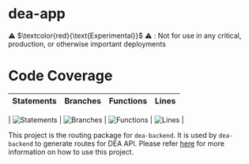 # dea-app

⚠️ $\textcolor{red}{\text{Experimental}}$ ⚠️ : Not for use in any critical, production, or otherwise important deployments

# Code Coverage

| Statements                                                                         | Branches                                                                      | Functions                                                                        | Lines                                                                   |
| ---------------------------------------------------------------------------------- | ----------------------------------------------------------------------------- | -------------------------------------------------------------------------------- | ----------------------------------------------------------------------- |

| ![Statements](https://img.shields.io/badge/statements-99.39%25-brightgreen.svg?style=flat) | ![Branches](https://img.shields.io/badge/branches-86.74%25-yellow.svg?style=flat) | ![Functions](https://img.shields.io/badge/functions-98.55%25-brightgreen.svg?style=flat) | ![Lines](https://img.shields.io/badge/lines-99.31%25-brightgreen.svg?style=flat) |


This project is the routing package for `dea-backend`. It is used by `dea-backend` to generate routes for DEA API. Please refer [here](../dea-backend/README.md) for more information on how to use this project.
